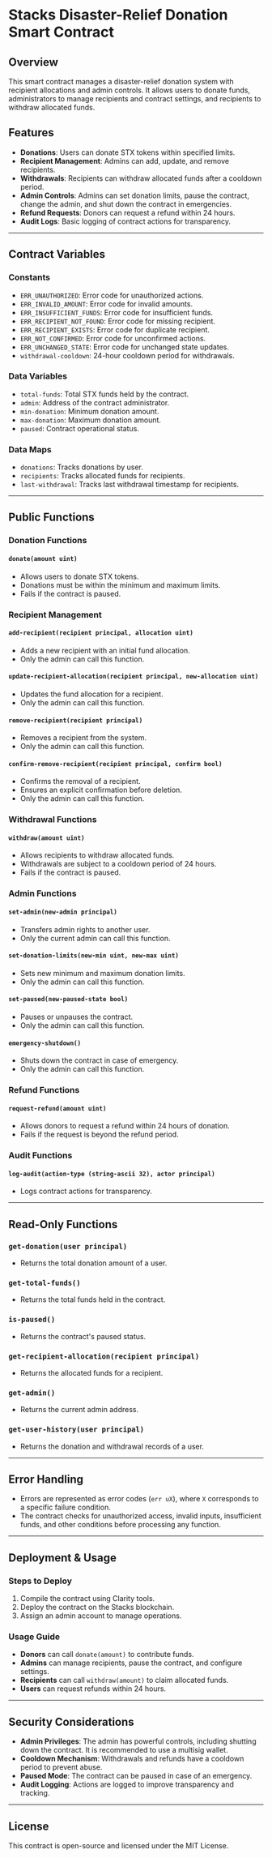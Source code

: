 # Stacks Disaster-Relief Donation Smart Contract

## Overview
This smart contract manages a disaster-relief donation system with recipient allocations and admin controls. It allows users to donate funds, administrators to manage recipients and contract settings, and recipients to withdraw allocated funds.

## Features
- **Donations**: Users can donate STX tokens within specified limits.
- **Recipient Management**: Admins can add, update, and remove recipients.
- **Withdrawals**: Recipients can withdraw allocated funds after a cooldown period.
- **Admin Controls**: Admins can set donation limits, pause the contract, change the admin, and shut down the contract in emergencies.
- **Refund Requests**: Donors can request a refund within 24 hours.
- **Audit Logs**: Basic logging of contract actions for transparency.

---

## Contract Variables

### Constants
- `ERR_UNAUTHORIZED`: Error code for unauthorized actions.
- `ERR_INVALID_AMOUNT`: Error code for invalid amounts.
- `ERR_INSUFFICIENT_FUNDS`: Error code for insufficient funds.
- `ERR_RECIPIENT_NOT_FOUND`: Error code for missing recipient.
- `ERR_RECIPIENT_EXISTS`: Error code for duplicate recipient.
- `ERR_NOT_CONFIRMED`: Error code for unconfirmed actions.
- `ERR_UNCHANGED_STATE`: Error code for unchanged state updates.
- `withdrawal-cooldown`: 24-hour cooldown period for withdrawals.

### Data Variables
- `total-funds`: Total STX funds held by the contract.
- `admin`: Address of the contract administrator.
- `min-donation`: Minimum donation amount.
- `max-donation`: Maximum donation amount.
- `paused`: Contract operational status.

### Data Maps
- `donations`: Tracks donations by user.
- `recipients`: Tracks allocated funds for recipients.
- `last-withdrawal`: Tracks last withdrawal timestamp for recipients.

---

## Public Functions

### Donation Functions
#### `donate(amount uint)`
- Allows users to donate STX tokens.
- Donations must be within the minimum and maximum limits.
- Fails if the contract is paused.

### Recipient Management
#### `add-recipient(recipient principal, allocation uint)`
- Adds a new recipient with an initial fund allocation.
- Only the admin can call this function.

#### `update-recipient-allocation(recipient principal, new-allocation uint)`
- Updates the fund allocation for a recipient.
- Only the admin can call this function.

#### `remove-recipient(recipient principal)`
- Removes a recipient from the system.
- Only the admin can call this function.

#### `confirm-remove-recipient(recipient principal, confirm bool)`
- Confirms the removal of a recipient.
- Ensures an explicit confirmation before deletion.
- Only the admin can call this function.

### Withdrawal Functions
#### `withdraw(amount uint)`
- Allows recipients to withdraw allocated funds.
- Withdrawals are subject to a cooldown period of 24 hours.
- Fails if the contract is paused.

### Admin Functions
#### `set-admin(new-admin principal)`
- Transfers admin rights to another user.
- Only the current admin can call this function.

#### `set-donation-limits(new-min uint, new-max uint)`
- Sets new minimum and maximum donation limits.
- Only the admin can call this function.

#### `set-paused(new-paused-state bool)`
- Pauses or unpauses the contract.
- Only the admin can call this function.

#### `emergency-shutdown()`
- Shuts down the contract in case of emergency.
- Only the admin can call this function.

### Refund Functions
#### `request-refund(amount uint)`
- Allows donors to request a refund within 24 hours of donation.
- Fails if the request is beyond the refund period.

### Audit Functions
#### `log-audit(action-type (string-ascii 32), actor principal)`
- Logs contract actions for transparency.

---

## Read-Only Functions

### `get-donation(user principal)`
- Returns the total donation amount of a user.

### `get-total-funds()`
- Returns the total funds held in the contract.

### `is-paused()`
- Returns the contract's paused status.

### `get-recipient-allocation(recipient principal)`
- Returns the allocated funds for a recipient.

### `get-admin()`
- Returns the current admin address.

### `get-user-history(user principal)`
- Returns the donation and withdrawal records of a user.

---

## Error Handling
- Errors are represented as error codes (`err uX`), where `X` corresponds to a specific failure condition.
- The contract checks for unauthorized access, invalid inputs, insufficient funds, and other conditions before processing any function.

---

## Deployment & Usage
### Steps to Deploy
1. Compile the contract using Clarity tools.
2. Deploy the contract on the Stacks blockchain.
3. Assign an admin account to manage operations.

### Usage Guide
- **Donors** can call `donate(amount)` to contribute funds.
- **Admins** can manage recipients, pause the contract, and configure settings.
- **Recipients** can call `withdraw(amount)` to claim allocated funds.
- **Users** can request refunds within 24 hours.

---

## Security Considerations
- **Admin Privileges**: The admin has powerful controls, including shutting down the contract. It is recommended to use a multisig wallet.
- **Cooldown Mechanism**: Withdrawals and refunds have a cooldown period to prevent abuse.
- **Paused Mode**: The contract can be paused in case of an emergency.
- **Audit Logging**: Actions are logged to improve transparency and tracking.

---

## License
This contract is open-source and licensed under the MIT License.

